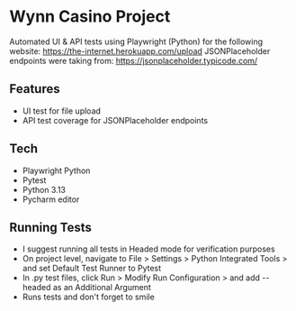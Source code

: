 # Wynn Casino Project

Automated UI & API tests using Playwright (Python) for the following website: https://the-internet.herokuapp.com/upload
JSONPlaceholder endpoints were taking from: https://jsonplaceholder.typicode.com/ 

## Features
- UI test for file upload
- API test coverage for JSONPlaceholder endpoints

## Tech
- Playwright Python
- Pytest
- Python 3.13
- Pycharm editor

## Running Tests
- I suggest running all tests in Headed mode for verification purposes
- On project level, navigate to File > Settings > Python Integrated Tools  > and set Default Test Runner to Pytest
- In .py test files, click Run > Modify Run Configuration > and add --headed as an Additional Argument 
- Runs tests and don't forget to smile 
